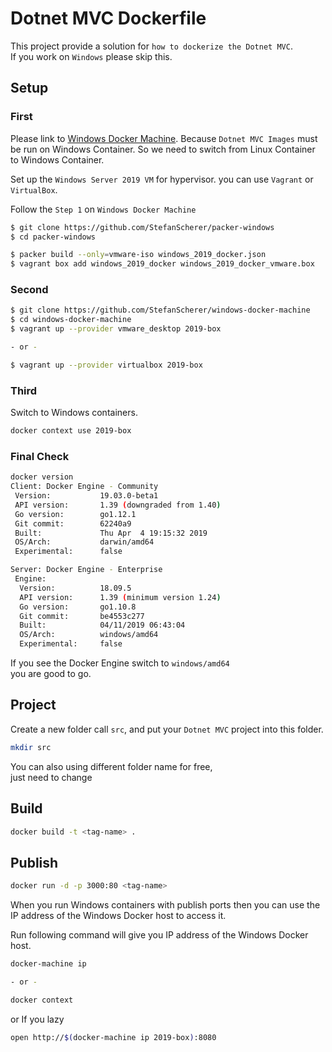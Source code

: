 # Dotnet MVC Dockerfile

This project provide a solution for `how to dockerize the Dotnet MVC`.  
If you work on `Windows` please skip this.

## Setup

### First

Please link to [Windows Docker Machine][1].
Because `Dotnet MVC Images` must be run on Windows Container.
So we need to switch from Linux Container to Windows Container.

Set up the `Windows Server 2019 VM` for hypervisor.
you can use `Vagrant` or `VirtualBox`.

Follow the `Step 1` on `Windows Docker Machine`

```sh
$ git clone https://github.com/StefanScherer/packer-windows
$ cd packer-windows

$ packer build --only=vmware-iso windows_2019_docker.json
$ vagrant box add windows_2019_docker windows_2019_docker_vmware.box
```

### Second

```sh
$ git clone https://github.com/StefanScherer/windows-docker-machine
$ cd windows-docker-machine
$ vagrant up --provider vmware_desktop 2019-box

- or -

$ vagrant up --provider virtualbox 2019-box
```

### Third

Switch to Windows containers.

```sh
docker context use 2019-box
```

### Final Check 

```sh
docker version
Client: Docker Engine - Community
 Version:           19.03.0-beta1
 API version:       1.39 (downgraded from 1.40)
 Go version:        go1.12.1
 Git commit:        62240a9
 Built:             Thu Apr  4 19:15:32 2019
 OS/Arch:           darwin/amd64
 Experimental:      false

Server: Docker Engine - Enterprise
 Engine:
  Version:          18.09.5
  API version:      1.39 (minimum version 1.24)
  Go version:       go1.10.8
  Git commit:       be4553c277
  Built:            04/11/2019 06:43:04
  OS/Arch:          windows/amd64
  Experimental:     false
```

If you see the Docker Engine switch to `windows/amd64`  
you are good to go.

## Project

Create a new folder call `src`, and put your `Dotnet MVC` project into this folder.

```sh
mkdir src
```

You can also using different folder name for free,  
just need to change 

## Build

```sh
docker build -t <tag-name> .
```

## Publish 

```sh
docker run -d -p 3000:80 <tag-name>
```

When you run Windows containers with publish ports then you can use the IP address of the Windows Docker host to access it.

Run following command will give you IP address of the Windows Docker host.

```sh
docker-machine ip

- or -

docker context
```

or If you lazy 

```sh
open http://$(docker-machine ip 2019-box):8080
```


[1]: https://github.com/StefanScherer/windows-docker-machine